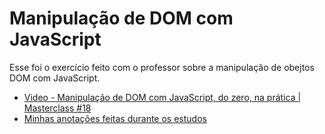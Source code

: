 # Manipulação de DOM com JavaScript
Esse foi o exercício feito com o professor sobre a manipulação de obejtos DOM com JavaScript.

- [Video - Manipulação de DOM com JavaScript, do zero, na prática | Masterclass #18](https://youtu.be/UftSB4DaRU4)
- [Minhas anotações feitas durante os estudos](https://github.com/augusto404/estudos/blob/main/rocketseat/dom/dom.md)
